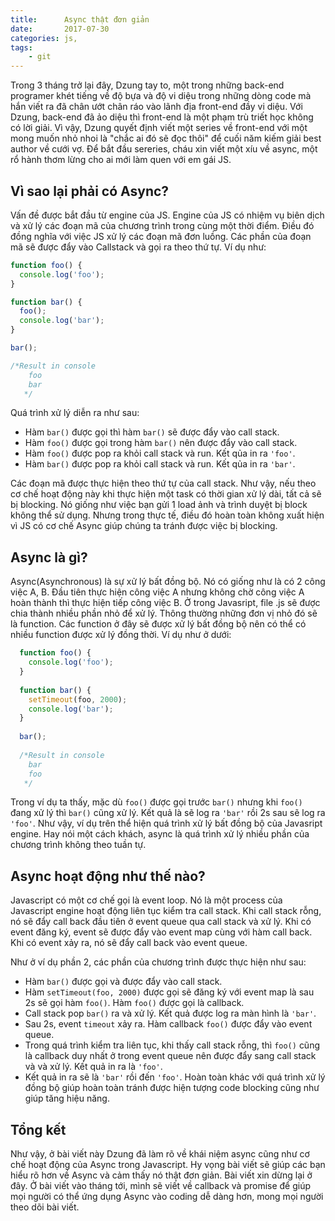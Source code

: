 ```yaml
---
title:      Async thật đơn giản
date:       2017-07-30
categories: js, 
tags:
    - git
---
```

Trong 3 tháng trở lại đây, Dzung tay to, một trong những back-end programer khét tiếng về độ bựa và độ vi diệu 
trong những dòng code mà hắn viết ra đã chân ướt chân ráo vào lãnh địa front-end đầy vi diệu. Với Dzung, back-end
đã ảo diệu thì front-end là một phạm trù triết học không có lời giải. Vì vậy, Dzung quyết định viết một series về 
front-end với một mong muốn nhỏ nhoi là "chắc ai đó sẽ đọc thôi" để cuối năm kiếm giải best author về cưới vợ. Để 
bắt đầu sereries, cháu xin viết một xíu về async, một rổ hành thơm lừng cho ai mới làm quen với em gái JS.
<!--more--> 

## Vì sao lại phải có Async?

Vấn đề được bắt đầu từ engine của JS. Engine của JS có nhiệm vụ biên dịch và xử lý các đoạn mã của chương trình 
trong cùng một thời điểm. Điều đó đồng nghĩa với việc JS xử lý các đoạn mã đơn luồng. Các phần của đoạn mã sẽ 
được đẩy vào Callstack và gọi ra theo thứ tự. Ví dụ như:

```js
function foo() {
  console.log('foo');
}

function bar() {
  foo();
  console.log('bar');
}

bar();

/*Result in console
    foo
    bar
   */
```
Quá trình xử lý diễn ra như sau:

- Hàm `bar()` được gọi thì hàm `bar()` sẽ được đẩy vào call stack.
- Hàm `foo()` được gọi trong hàm `bar()` nên được đẩy vào call stack. 
- Hàm `foo()` được pop ra khỏi call stack và run. Kết qủa in ra `'foo'`.
- Hàm `bar()` được pop ra khỏi call stack và run. Kết qủa in ra `'bar'`.

Các đoạn mã được thực hiện theo thứ tự của call stack. Như vậy, nếu theo cơ chế hoạt động này khi thực hiện một task có 
thời gian xử lý dài, tất cả sẽ bị blocking. Nó giống như việc bạn gửi 1 load ảnh và trình duyệt bị block không thể sử dụng. 
Nhưng trong thực tế, điều đó hoàn toàn không xuất hiện vì JS có cơ chế Async giúp chúng ta tránh được việc bị blocking.

## Async là gì?

Async(Asynchronous) là sự xử lý bất đồng bộ. Nó có giống như là có 2 công việc A, B. Đầu tiên thực hiện công việc 
A nhưng không chờ công việc A hoàn thành thì thực hiện tiếp công việc B. Ở trong Javasript, file .js sẽ được chia 
thành nhiều phần nhỏ để xử lý. Thông thường những đơn vị nhỏ đó sẽ là function. Các function ở đây sẽ được xử lý bất 
đồng bộ nên có thể có nhiều function được xử lý đồng thời. Ví dụ như ở dưới:

```js
  function foo() {
    console.log('foo');
  }
  
  function bar() {
    setTimeout(foo, 2000);
    console.log('bar');
  }
  
  bar();
  
  /*Result in console
    bar
    foo
   */
```

Trong ví dụ ta thấy, mặc dù `foo()` được gọi trước `bar()` nhưng khi `foo()` đang xử lý thì `bar()` cũng xử lý. Kết 
quả là sẽ log ra `'bar'` rồi 2s sau sẽ log ra `'foo'`. Như vậy, ví dụ trên thể hiện quá trình xử lý bất đồng bộ của 
Javasript engine. Hay nói một cách khách, async là quá trình xử lý nhiều phần của chương trình không theo tuần tự.

## Async hoạt động như thế nào? 

Javascript có một cơ chế gọi là event loop. Nó là một process của Javascript engine hoạt động liên tục kiểm tra call 
stack. Khi call stack rỗng, nó sẽ đẩy call back đầu tiên ở event queue qua call stack và xử lý. Khi có event đăng ký, 
event sẽ được đẩy vào event map cùng với hàm call back. Khi có event xảy ra, nó sẽ đẩy call back vào event queue.

Như ở ví dụ phần 2, các phần của chương trình được thực hiện như sau: 
- Hàm `bar()` được gọi và được đẩy vào call stack. 
- Hàm `setTimeout(foo, 2000)` được gọi sẽ đăng ký với event map là sau 2s sẽ gọi hàm `foo()`. Hàm `foo()` được gọi là callback.
- Call stack pop `bar()` ra và xử lý. Kết quả được log ra màn hình là `'bar'`.
- Sau 2s, event `timeout` xảy ra. Hàm callback `foo()` được đẩy vào event queue.
- Trong quá trình kiểm tra liên tục, khi thấy call stack rỗng, thì `foo()` cũng là callback duy nhất ở trong event queue 
nên được đẩy sang call stack và và xử lý. Kết quả in ra là `'foo'`.
- Kết quả in ra sẽ là `'bar'` rồi đến `'foo'`. Hoàn toàn khác với quá trình xử lý đồng bộ giúp hoàn toàn tránh được hiện 
tượng code blocking cũng như giúp tăng hiệu năng.

## Tổng kết 

Như vậy, ở bài viết này Dzung đã làm rõ về khái niệm async cũng như cơ chế hoạt động của Async trong Javascript. Hy vọng 
bài viết sẽ giúp các bạn hiểu rõ hơn về Async và cảm thấy nó thật đơn giản. Bài viết xin dừng lại ở đây. Ở bài viết vào 
tháng tới, mình sẽ viết về callback và promise để giúp mọi người có thể ứng dụng Async vào coding dễ dàng hơn, mong mọi 
người theo dõi bài viết. 